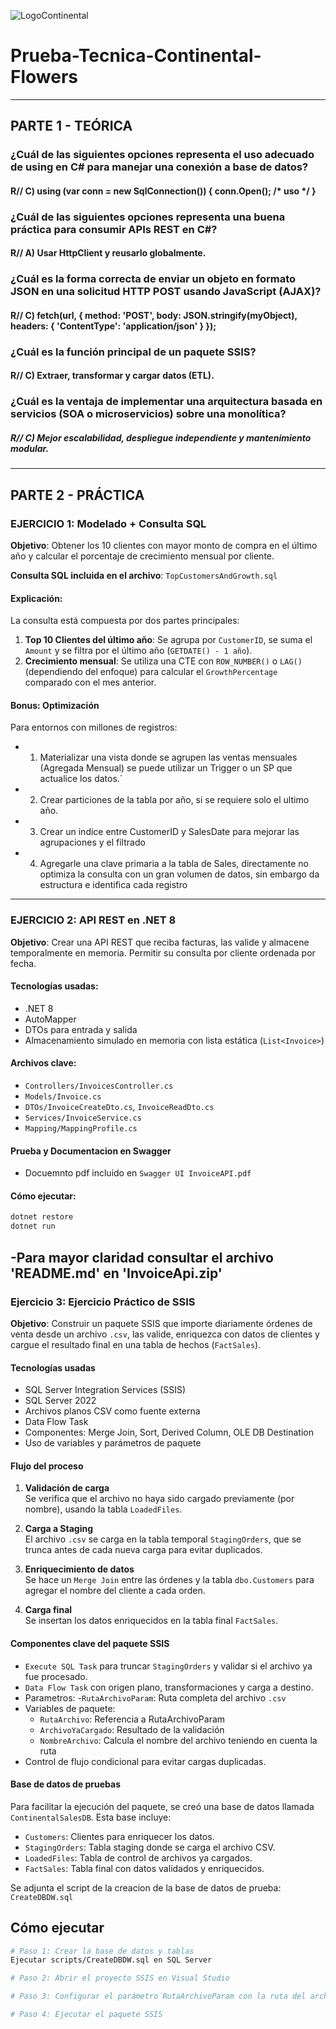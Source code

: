 ![LogoContinental](https://www.continentalflowers.com/images/logo.png)
# Prueba-Tecnica-Continental-Flowers
---
## PARTE 1 - TEÓRICA 
### ¿Cuál de las siguientes opciones representa el uso adecuado de using en C# para manejar una conexión a base de datos?
#### R// C) using (var conn = new SqlConnection()) { conn.Open(); /* uso */ }
### ¿Cuál de las siguientes opciones representa una buena práctica para consumir APIs REST en C#?
#### R// A) Usar HttpClient y reusarlo globalmente.
### ¿Cuál es la forma correcta de enviar un objeto en formato JSON en una solicitud HTTP POST usando JavaScript (AJAX)?
#### R// C) fetch(url, { method: 'POST', body: JSON.stringify(myObject), headers: { 'ContentType': 'application/json' } });
### ¿Cuál es la función principal de un paquete SSIS?
#### R// C) Extraer, transformar y cargar datos (ETL).
### ¿Cuál es la ventaja de implementar una arquitectura basada en servicios (SOA o microservicios) sobre una monolítica?
##### R// C) Mejor escalabilidad, despliegue independiente y mantenimiento modular.

---

## PARTE 2 - PRÁCTICA

### EJERCICIO 1: Modelado + Consulta SQL

**Objetivo**: Obtener los 10 clientes con mayor monto de compra en el último año y calcular el porcentaje de crecimiento mensual por cliente.

**Consulta SQL incluida en el archivo**: `TopCustomersAndGrowth.sql`

#### Explicación:
La consulta está compuesta por dos partes principales:

1. **Top 10 Clientes del último año**: Se agrupa por `CustomerID`, se suma el `Amount` y se filtra por el último año (`GETDATE() - 1 año`).
2. **Crecimiento mensual**: Se utiliza una CTE con `ROW_NUMBER()` o `LAG()` (dependiendo del enfoque) para calcular el `GrowthPercentage` comparado con el mes anterior.


#### Bonus: Optimización
Para entornos con millones de registros:
- 1. Materializar una vista donde se agrupen las ventas mensuales (Agregada Mensual) se puede utilizar un Trigger o un SP que actualice los datos.`
- 2. Crear particiones de la tabla por año, si se requiere solo el ultimo año.
- 3. Crear un indice entre CustomerID y SalesDate para mejorar las agrupaciones y el filtrado
- 4. Agregarle una clave primaria a la tabla de Sales, directamente no optimiza la consulta con un gran volumen de datos, sin embargo da estructura e identifica cada registro

---

### EJERCICIO 2: API REST en .NET 8

**Objetivo**: Crear una API REST que reciba facturas, las valide y almacene temporalmente en memoria. Permitir su consulta por cliente ordenada por fecha.

#### Tecnologías usadas:
- .NET 8
- AutoMapper
- DTOs para entrada y salida
- Almacenamiento simulado en memoria con lista estática (`List<Invoice>`)

#### Archivos clave:
- `Controllers/InvoicesController.cs`
- `Models/Invoice.cs`
- `DTOs/InvoiceCreateDto.cs`, `InvoiceReadDto.cs`
- `Services/InvoiceService.cs`
- `Mapping/MappingProfile.cs`

#### Prueba y Documentacion en Swagger

- Docuemnto pdf incluido en  `Swagger UI InvoiceAPI.pdf`

#### Cómo ejecutar:
```bash
dotnet restore
dotnet run
```
-Para mayor claridad consultar el archivo 'README.md' en 'InvoiceApi.zip'
---
### Ejercicio 3: Ejercicio Práctico de SSIS

**Objetivo**: Construir un paquete SSIS que importe diariamente órdenes de venta desde un archivo `.csv`, las valide, enriquezca con datos de clientes y cargue el resultado final en una tabla de hechos (`FactSales`).

#### Tecnologías usadas

- SQL Server Integration Services (SSIS)
- SQL Server 2022
- Archivos planos CSV como fuente externa
- Data Flow Task
- Componentes: Merge Join, Sort, Derived Column, OLE DB Destination
- Uso de variables y parámetros de paquete

#### Flujo del proceso

1. **Validación de carga**  
   Se verifica que el archivo no haya sido cargado previamente (por nombre), usando la tabla `LoadedFiles`.

2. **Carga a Staging**  
   El archivo `.csv` se carga en la tabla temporal `StagingOrders`, que se trunca antes de cada nueva carga para evitar duplicados.

3. **Enriquecimiento de datos**  
   Se hace un `Merge Join` entre las órdenes y la tabla `dbo.Customers` para agregar el nombre del cliente a cada orden.

4. **Carga final**  
   Se insertan los datos enriquecidos en la tabla final `FactSales`.

#### Componentes clave del paquete SSIS

- `Execute SQL Task` para truncar `StagingOrders` y validar si el archivo ya fue procesado.
- `Data Flow Task` con origen plano, transformaciones y carga a destino.
- Parametros:
  -`RutaArchivoParam`: Ruta completa del archivo `.csv`
- Variables de paquete:
  - `RutaArchivo`: Referencia a RutaArchivoParam
  - `ArchivoYaCargado`: Resultado de la validación
  - `NombreArchivo`: Calcula el nombre del archivo teniendo en cuenta la ruta
- Control de flujo condicional para evitar cargas duplicadas.

#### Base de datos de pruebas

Para facilitar la ejecución del paquete, se creó una base de datos llamada `ContinentalSalesDB`. Esta base incluye:

- `Customers`: Clientes para enriquecer los datos.
- `StagingOrders`: Tabla staging donde se carga el archivo CSV.
- `LoadedFiles`: Tabla de control de archivos ya cargados.
- `FactSales`: Tabla final con datos validados y enriquecidos.

Se adjunta el script de la creacion de la base de datos de prueba: `CreateDBDW.sql`

## Cómo ejecutar

```bash
# Paso 1: Crear la base de datos y tablas
Ejecutar scripts/CreateDBDW.sql en SQL Server

# Paso 2: Abrir el proyecto SSIS en Visual Studio

# Paso 3: Configurar el parámetro RutaArchivoParam con la ruta del archivo DailyOrders.csv

# Paso 4: Ejecutar el paquete SSIS



